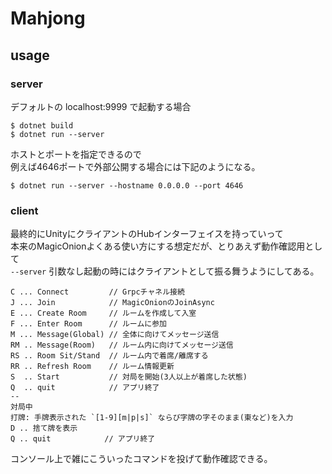 # Mahjong

## usage

### server

デフォルトの localhost:9999 で起動する場合

```
$ dotnet build
$ dotnet run --server
```

ホストとポートを指定できるので  
例えば4646ポートで外部公開する場合には下記のようになる。

```
$ dotnet run --server --hostname 0.0.0.0 --port 4646
```

### client

最終的にUnityにクライアントのHubインターフェイスを持っていって  
本来のMagicOnionよくある使い方にする想定だが、とりあえず動作確認用として  
`--server` 引数なし起動の時にはクライアントとして振る舞うようにしてある。

```
C ... Connect         // Grpcチャネル接続
J ... Join            // MagicOnionのJoinAsync
E ... Create Room     // ルームを作成して入室
F ... Enter Room      // ルームに参加
M ... Message(Global) // 全体に向けてメッセージ送信 
RM .. Message(Room)   // ルーム内に向けてメッセージ送信
RS .. Room Sit/Stand  // ルーム内で着席/離席する
RR .. Refresh Room    // ルーム情報更新
S  .. Start           // 対局を開始(3人以上が着席した状態)
Q  .. quit            // アプリ終了
--
対局中
打牌: 手牌表示された `[1-9][m|p|s]` ならび字牌の字そのまま(東など)を入力
D .. 捨て牌を表示
Q .. quit            // アプリ終了
```

コンソール上で雑にこういったコマンドを投げて動作確認できる。
